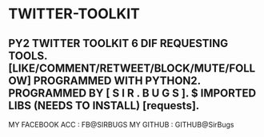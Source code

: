 # TWITTER-TOOLKIT
PY2 TWITTER TOOLKIT 6 DIF REQUESTING TOOLS.
[LIKE/COMMENT/RETWEET/BLOCK/MUTE/FOLLOW]
PROGRAMMED WITH PYTHON2.
PROGRAMMED BY [ S I R . B U G S ].
$ IMPORTED LIBS (NEEDS TO INSTALL) [requests].
---------------------------------------------
MY FACEBOOK ACC : FB@SIRBUGS
MY GITHUB : GITHUB@SirBugs
